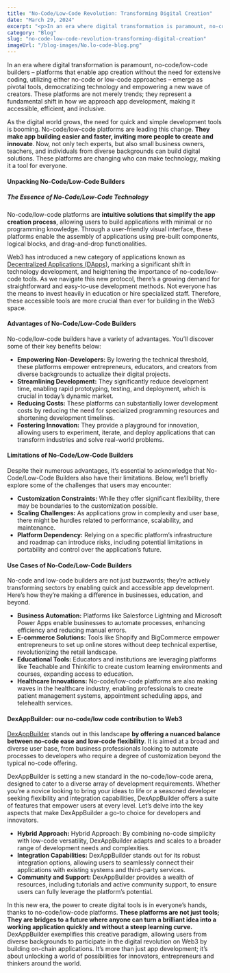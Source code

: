 ```yaml
---
title: "No-Code/Low-Code Revolution: Transforming Digital Creation"
date: "March 29, 2024"
excerpt: "<p>In an era where digital transformation is paramount, no-code/low-code builders &#8211; platforms that enable app creation without the need for extensive coding, utilizing either no-code&hellip;</p> "
category: "Blog"
slug: "no-code-low-code-revolution-transforming-digital-creation"
imageUrl: "/blog-images/No.lo-code-blog.png"
---
```


In an era where digital transformation is paramount, no-code/low-code builders – platforms that enable app creation without the need for extensive coding, utilizing either no-code or low-code approaches – emerge as pivotal tools, democratizing technology and empowering a new wave of creators. These platforms are not merely trends; they represent a fundamental shift in how we approach app development, making it accessible, efficient, and inclusive.

As the digital world grows, the need for quick and simple development tools is booming. No-code/low-code platforms are leading this change. **They make app building easier and faster, inviting more people to create and innovate**. Now, not only tech experts, but also small business owners, teachers, and individuals from diverse backgrounds can build digital solutions. These platforms are changing who can make technology, making it a tool for everyone.

#### Unpacking No-Code/Low-Code Builders

##### The Essence of No-Code/Low-Code Technology

No-code/low-code platforms are **intuitive solutions that simplify the app creation process**, allowing users to build applications with minimal or no programming knowledge. Through a user-friendly visual interface, these platforms enable the assembly of applications using pre-built components, logical blocks, and drag-and-drop functionalities.

Web3 has introduced a new category of applications known as [Decentralized Applications (DApps)](https://dexkit.com/the-power-of-decentralized-applications-dapps/), marking a significant shift in technology development, and heightening the importance of no-code/low-code tools. As we navigate this new protocol, there’s a growing demand for straightforward and easy-to-use development methods. Not everyone has the means to invest heavily in education or hire specialized staff. Therefore, these accessible tools are more crucial than ever for building in the Web3 space.

#### Advantages of No-Code/Low-Code Builders

No-code/low-code builders have a variety of advantages. You’ll discover some of their key benefits below:

*   **Empowering Non-Developers:** By lowering the technical threshold, these platforms empower entrepreneurs, educators, and creators from diverse backgrounds to actualize their digital projects. 
*   **Streamlining Development:** They significantly reduce development time, enabling rapid prototyping, testing, and deployment, which is crucial in today’s dynamic market.
*   **Reducing Costs:** These platforms can substantially lower development costs by reducing the need for specialized programming resources and shortening development timelines.
*   **Fostering Innovation:** They provide a playground for innovation, allowing users to experiment, iterate, and deploy applications that can transform industries and solve real-world problems.

#### Limitations of No-Code/Low-Code Builders

Despite their numerous advantages, it’s essential to acknowledge that No-Code/Low-Code Builders also have their limitations. Below, we’ll briefly explore some of the challenges that users may encounter:

*   **Customization Constraints:** While they offer significant flexibility, there may be boundaries to the customization possible. 
*   **Scaling Challenges:** As applications grow in complexity and user base, there might be hurdles related to performance, scalability, and maintenance.
*   **Platform Dependency:** Relying on a specific platform’s infrastructure and roadmap can introduce risks, including potential limitations in portability and control over the application’s future.

#### Use Cases of No-Code/Low-Code Builders

No-code and low-code builders are not just buzzwords; they’re actively transforming sectors by enabling quick and accessible app development. Here’s how they’re making a difference in businesses, education, and beyond.

*   **Business Automation:** Platforms like Salesforce Lightning and Microsoft Power Apps enable businesses to automate processes, enhancing efficiency and reducing manual errors.
*   **E-commerce Solutions:** Tools like Shopify and BigCommerce empower entrepreneurs to set up online stores without deep technical expertise, revolutionizing the retail landscape.
*   **Educational Tools:** Educators and institutions are leveraging platforms like Teachable and Thinkific to create custom learning environments and courses, expanding access to education.
*   **Healthcare Innovations:** No-code/low-code platforms are also making waves in the healthcare industry, enabling professionals to create patient management systems, appointment scheduling apps, and telehealth services.

#### DexAppBuilder: our no-code/low code contribution to Web3

[DexAppBuilder](https://dexappbuilder.dexkit.com) stands out in this landscape **by offering a nuanced balance between no-code ease and low-code flexibility**. It is aimed at a broad and diverse user base, from business professionals looking to automate processes to developers who require a degree of customization beyond the typical no-code offering.

DexAppBuilder is setting a new standard in the no-code/low-code arena, designed to cater to a diverse array of development requirements. Whether you’re a novice looking to bring your ideas to life or a seasoned developer seeking flexibility and integration capabilities, DexAppBuilder offers a suite of features that empower users at every level. Let’s delve into the key aspects that make DexAppBuilder a go-to choice for developers and innovators.

*   **Hybrid Approach:** Hybrid Approach: By combining no-code simplicity with low-code versatility, DexAppBuilder adapts and scales to a broader range of development needs and complexities.
*   **Integration Capabilities:** DexAppBuilder stands out for its robust integration options, allowing users to seamlessly connect their applications with existing systems and third-party services.
*   **Community and Support:** DexAppBuilder provides a wealth of resources, including tutorials and active community support, to ensure users can fully leverage the platform’s potential.

In this new era, the power to create digital tools is in everyone’s hands, thanks to no-code/low-code platforms. **These platforms are not just tools; They are bridges to a future where anyone can turn a brilliant idea into a working application quickly and without a steep learning curve.** DexAppBuilder exemplifies this creative paradigm, allowing users from diverse backgrounds to participate in the digital revolution on Web3 by building on-chain applications. It’s more than just app development; it’s about unlocking a world of possibilities for innovators, entrepreneurs and thinkers around the world.